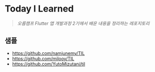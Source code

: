 # Today I Learned

> *오름캠프 Flutter 앱 개발과정 2기에서 배운 내용을 정리하는 레포지토리*

## 샘플

- <https://github.com/namjunemy/TIL>
- <https://github.com/milooy/TIL>
- <https://github.com/YutoMizutani/til>
